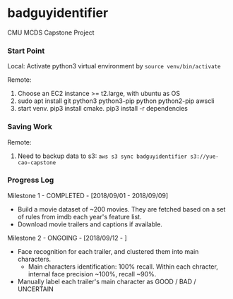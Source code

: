 # badguyidentifier
CMU MCDS Capstone Project

### Start Point
Local: Activate python3 virtual environment by ```source venv/bin/activate```

Remote: 
1. Choose an EC2 instance >= t2.large, with ubuntu as OS
2. sudo apt install git python3 python3-pip python python2-pip awscli
3. start venv. pip3 install cmake. pip3 install -r dependencies


### Saving Work
Remote:
1. Need to backup data to s3: `aws s3 sync badguyidentifier s3://yue-cao-capstone`

### Progress Log
Milestone 1 - COMPLETED - [2018/09/01 - 2018/09/09]

- Build a movie dataset of ~200 movies. They are fetched based on a set of rules from imdb each year's feature list.
- Download movie trailers and captions if available.


Milestone 2 - ONGOING - [2018/09/12 - ] 
- Face recognition for each trailer, and clustered them into main characters.
	- Main characters identification: 100% recall. Within each chracter, internal face precision ~100%, recall ~90%.
- Manually label each trailer's main character as GOOD / BAD / UNCERTAIN